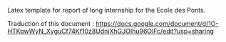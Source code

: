 
Latex template for report of long internship for the Ecole des Ponts.

Traduction of this document :  https://docs.google.com/document/d/1O-HTKqwWyN_XyguCf74Kf10z8UdnjXhGJOIhu96OlFc/edit?usp=sharing